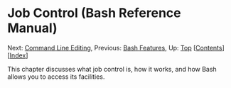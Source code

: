 # Job Control \(Bash Reference Manual\)

 Next: [Command Line Editing](command-line-editing-bash-reference-manual.md#Command-Line-Editing), Previous: [Bash Features](bash-features-bash-reference-manual.md#Bash-Features), Up: [Top]()   \[[Contents]()\]\[[Index](indexes-bash-reference-manual.md#Indexes)\]

This chapter discusses what job control is, how it works, and how Bash allows you to access its facilities.

